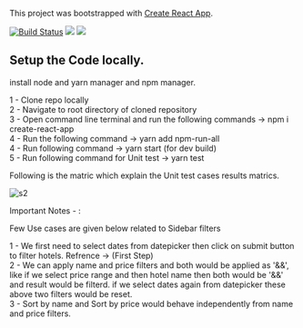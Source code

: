 This project was bootstrapped with [Create React App](https://github.com/facebookincubator/create-react-app).

[![Build Status](https://travis-ci.org/ahtesham-quraish/hotel-app.svg?branch=master)](https://travis-ci.org/ahtesham-quraish/hotel-app)
<a href="https://codeclimate.com/github/ahtesham-quraish/hotel-app/maintainability"><img src="https://api.codeclimate.com/v1/badges/419422b8188042f994f2/maintainability" /></a>
<a href="https://codeclimate.com/github/ahtesham-quraish/hotel-app/test_coverage"><img src="https://api.codeclimate.com/v1/badges/419422b8188042f994f2/test_coverage" /></a>


## Setup the Code locally.
install node and yarn manager and npm manager.

1 - Clone repo locally\
2 - Navigate to root directory of cloned repository\
3 - Open command line terminal and run the following commands -> npm i create-react-app\
4 - Run the following command -> yarn add npm-run-all\
4 - Run following command -> yarn start (for dev build)\
5 - Run following command for Unit test -> yarn test

Following is the matric which explain the Unit test cases results matrics.


![s2](https://user-images.githubusercontent.com/12580995/45630688-96198500-bab2-11e8-9422-c0eb0975518c.png)

Important Notes - :


Few Use cases are given below related to Sidebar filters

1 - We first need to select dates from datepicker then click on submit button to filter hotels. Refrence -> (First Step)\
2 - We can apply name and price filters and both would be applied as '&&', like if we select price range and then hotel name then both would be '&&' and result would be filterd. if we select dates again from datepicker these above two filters would be reset.\
3 - Sort by name and Sort by price would behave independently from name and price filters.

   
